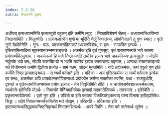 ```yaml
---
index: 7.2.26
sutra: णेरध्ययने वृत्तम्

---
```

  अधीयत् इत्यध्ययनमिति कृत्यल्युटो बहुलम् इति कर्मणि ल्युट् । निषठाविशेषणं चैतत् - अध्ययनाभिधायिन्यां निष्ठायामिति । णिलुक्वेति । प्रत्ययलक्षणेन गुणो मा भूदिति णेर्लुग्निपातनम्, लोपनिपातने तु गुणः स्यात् । वृतो गुणो देवदेतेनेति । गुणः - पाठः, पदक्रमसंहितारुपोऽध्ययनविशेषः, स वृतः - सम्पादित इत्यर्थः ।  वृत्तिरयमित्यादिना सूत्रस्यानारम्भमाशङ्कते । अकर्मक इति वृतं गुणसुय, वृतं पारायाणस्यते भावे क्तस्य प्रयोगार्थमिदमुक्तम् । अकर्मकत्वे हि भावे निष्ठा भवति तयोरेव इत्यत्र भावे चाकर्मकेभ्यः इत्यनुवृतेः । योऽपि नपुंसके भावे क्तः, सोऽपि सकर्मकेभ्यो न भवति तयोरेव इत्यत्र क्तमात्रस्य ग्रहणात् । अन्यथा सक्रमकाद्भावे क्ते विधीयमाने कर्मणि द्वितीया प्रज्येत - ग्रामं गतम्, ओदनं भुक्तमिति । यदि तर्ह्यकर्मकः, कथं  एवृतो गुण इति कर्मणि निष्ठा इत्याशङ्क्याह - स ण्यर्थे वर्तमाने इति । यदि वा - अयं वृत्तिरकर्मकः स ण्यर्थे वर्तमानः इत्येक एव ग्रन्थः, अकर्मका अपि धातवोऽन्तर्भावितण्यर्थाः प्रयोज्येन कर्मणा सकर्मका भवन्ति, यथा - राजयुध्वेति, दृश्यते च वृतेरन्तर्भावितण्यर्थस्य प्रयोग इत्याह - तेन निर्वृत्तिमिति हीति । न चात्रोपसर्गवशात्सकर्मकत्वम्, ण्यर्थगतेः वृतेणिचि योऽर्थः । निवर्त्यते यैर्नियमाभिषेकः इत्यादौ तदवगतेरित्यर्थः। ततस्मात् । वृतेरेवेति । प्रकृत्यन्तादेवेत्यर्थः । वृतो गुण इति । उदितो वा इति क्त्वायां विकल्पितेट्कत्वाद् यस्य विभाषा इतीट्प्रतिषेधः सिद्धः । तदेवं निपातनमनर्थकमित्येव मतं चोद्यम् । परिहरति - तत्क्रियत इति । इष्टस्यान्यथासिद्धावप्यनिष्टनिवृत्यर्थं निपातनसित्यर्थः । अपरे त्विति । तेषां मते नानेनार्थः सूत्रेण ॥